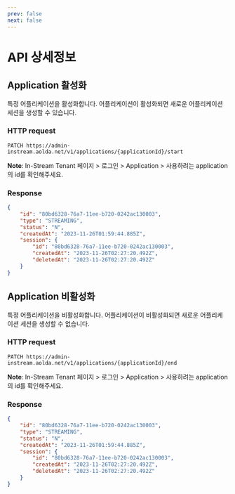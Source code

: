 ```yaml
---
prev: false
next: false
---
```


# API 상세정보

## Application 활성화

특정 어플리케이션을 활성화합니다. 어플리케이션이 활성화되면 새로운 어플리케이션 세션을 생성할 수 있습니다.

### HTTP request

```
PATCH https://admin-instream.aolda.net/v1/applications/{applicationId}/start
```
**Note**: In-Stream Tenant 페이지 > 로그인 > Application > 사용하려는 application의 id를 확인해주세요.

### Response

```json
{
    "id": "80bd6328-76a7-11ee-b720-0242ac130003",
    "type": "STREAMING",
    "status": "N",
    "createdAt": "2023-11-26T01:59:44.885Z",
    "session": {
        "id": "80bd6328-76a7-11ee-b720-0242ac130003",
        "createdAt": "2023-11-26T02:27:20.492Z",
        "deletedAt": "2023-11-26T02:27:20.492Z"
    }
}
```

## Application 비활성화

특정 어플리케이션을 비활성화합니다. 어플리케이션이 비활성화되면 새로운 어플리케이션 세션을 생성할 수 없습니다.

### HTTP request

```
PATCH https://admin-instream.aolda.net/v1/applications/{applicationId}/end
```
**Note**: In-Stream Tenant 페이지 > 로그인 > Application > 사용하려는 application의 id를 확인해주세요.

### Response

```json
{
    "id": "80bd6328-76a7-11ee-b720-0242ac130003",
    "type": "STREAMING",
    "status": "N",
    "createdAt": "2023-11-26T01:59:44.885Z",
    "session": {
        "id": "80bd6328-76a7-11ee-b720-0242ac130003",
        "createdAt": "2023-11-26T02:27:20.492Z",
        "deletedAt": "2023-11-26T02:27:20.492Z"
    }
}
```
